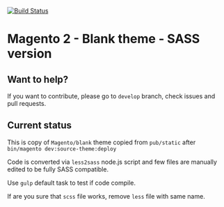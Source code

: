 [![Build Status](https://travis-ci.org/SnowdogApps/magento2-theme-blank-sass.svg?branch=master)](https://travis-ci.org/SnowdogApps/magento2-theme-blank-sass)
# Magento 2 - Blank theme - SASS version

## Want to help?
If you want to contribute, please go to `develop` branch, check issues and pull requests.

## Current status
This is copy of `Magento/blank` theme copied from `pub/static` after `bin/magento dev:source-theme:deploy`

Code is converted via `less2sass` node.js script and few files are manually edited to be fully SASS compatible.

Use `gulp` default task to test if code compile.

If are you sure that `scss` file works, remove `less` file with same name.

